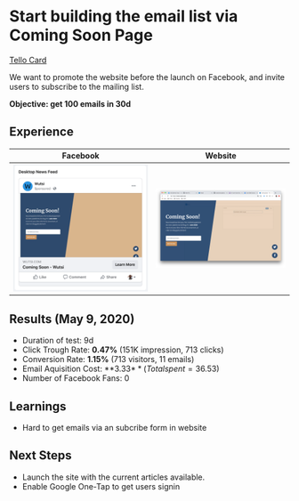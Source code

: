 # Start building the email list via Coming Soon Page

[Tello Card](https://trello.com/c/qSaDR2RD/14-start-building-the-email-list-via-coming-soon-page)

We want to promote the website before the launch on Facebook, and invite users to subscribe to the mailing list.

**Objective: get 100 emails in 30d**

## Experience
| Facebook      | Website     |
| ------------- |-------------|
| ![fb-ads.png](fb-ads.png)| ![website.png](website.png)|


## Results (May 9, 2020)
- Duration of test: 9d
- Click Trough Rate: **0.47%** (151K impression, 713 clicks)
- Conversion Rate: **1.15%** (713 visitors, 11 emails)
- Email Aquisition Cost: **3.33$** (Total spent=36.53$)
- Number of Facebook Fans: 0


## Learnings
- Hard to get emails via an subcribe form in website


## Next Steps
- Launch the site with the current articles available.
- Enable Google One-Tap to get users signin
